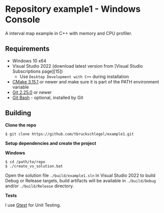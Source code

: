 # Repository example1 - Windows Console

A interval map example in C++ with memory and CPU profiler. 

## Requirements

* Windows 10 x64
* Visual Studio 2022 (download latest version from [Visual Studio Subscriptions page][15])
  * Use `Desktop Development with C++` during installation
* [CMake 3.15.1][2] or newer and make sure it is part of the PATH environment variable
* [Git 2.25.0][1] or newer
* [Git Bash][1] - optional, installed by Git 

## Building

**Clone the repo**

```$ git clone https://github.com/tbruckschlegel/example1.git```


**Setup dependencies and create the project** 

**Windows**

```
$ cd /path/to/repo
$ ./create_vs_solution.bat
```

Open the solution file `./build/example1.sln` in Visual Studio 2022 to build
Debug or Release targets, build artifacts will be available in `./build/Debug`
and/or `./build/Release` directory. 


**Tests**

I use [Gtest][3] for Unit Testing.


[1]: https://git-scm.com/downloads
[2]: https://cmake.org/download/
[3]: ./UNIT_TESTING.md
